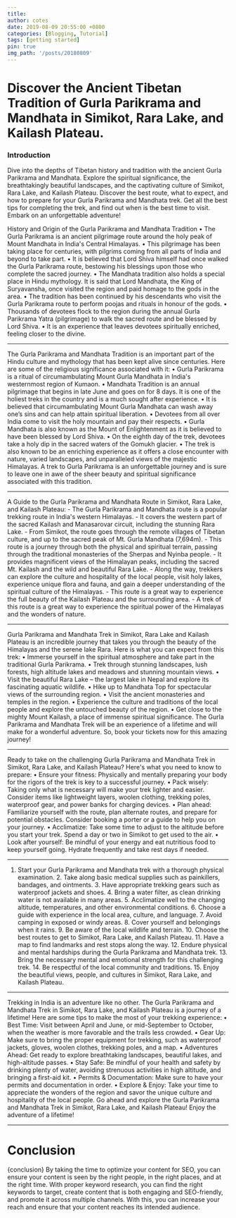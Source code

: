 ```yaml
---
title: 
author: cotes
date: 2019-08-09 20:55:00 +0800
categories: [Blogging, Tutorial]
tags: [getting started]
pin: true
img_path: '/posts/20180809'
---
```


# Discover the Ancient Tibetan Tradition of Gurla Parikrama and Mandhata in Simikot, Rara Lake, and Kailash Plateau.
### Introduction
Dive into the depths of Tibetan history and tradition with the ancient Gurla Parikrama and Mandhata. Explore the spiritual significance, the breathtakingly beautiful landscapes, and the captivating culture of Simikot, Rara Lake, and Kailash Plateau. Discover the best route, what to expect, and how to prepare for your Gurla Parikrama and Mandhata trek. Get all the best tips for completing the trek, and find out when is the best time to visit. Embark on an unforgettable adventure!


History and Origin of the Gurla Parikrama and Mandhata Tradition • The Gurla Parikrama is an ancient pilgrimage route around the holy peak of Mount Mandhata in India's Central Himalayas. • This pilgrimage has been taking place for centuries, with pilgrims coming from all parts of India and beyond to take part. • It is believed that Lord Shiva himself had once walked the Gurla Parikrama route, bestowing his blessings upon those who complete the sacred journey. • The Mandhata tradition also holds a special place in Hindu mythology. It is said that Lord Mandhata, the King of Suryavansha, once visited the region and paid homage to the gods in the area.  • The tradition has been continued by his descendants who visit the Gurla Parikrama route to perform poojas and rituals in honour of the gods. • Thousands of devotees flock to the region during the annual Gurla Parikrama Yatra (pilgrimage) to walk the sacred route and be blessed by Lord Shiva. • It is an experience that leaves devotees spiritually enriched, feeling closer to the divine.

-------------------------


The Gurla Parikrama and Mandhata Tradition is an important part of the Hindu culture and mythology that has been kept alive since centuries. Here are some of the religious significance associated with it: • Gurla Parikrama is a ritual of circumambulating Mount Gurla Mandhata in India's westernmost region of Kumaon. • Mandhata Tradition is an annual pilgrimage that begins in late June and goes on for 8 days. It is one of the holiest treks in the country and is a much sought after experience. • It is believed that circumambulating Mount Gurla Mandhata can wash away one’s sins and can help attain spiritual liberation. • Devotees from all over India come to visit the holy mountain and pay their respects. • Gurla Mandhata is also known as the Mount of Enlightenment as it is believed to have been blessed by Lord Shiva. • On the eighth day of the trek, devotees take a holy dip in the sacred waters of the Gomukh glacier. • The trek is also known to be an enriching experience as it offers a close encounter with nature, varied landscapes, and unparalleled views of the majestic Himalayas.  A trek to Gurla Parikrama is an unforgettable journey and is sure to leave one in awe of the sheer beauty and spiritual significance associated with this tradition.

-------------------------


A Guide to the Gurla Parikrama and Mandhata Route in Simikot, Rara Lake, and Kailash Plateau:  - The Gurla Parikrama and Mandhata route is a popular trekking route in India's western Himalayas. - It covers the western part of the sacred Kailash and Manasarovar circuit, including the stunning Rara Lake. - From Simikot, the route goes through the remote villages of Tibetan culture, and up to the sacred peak of Mt. Gurla Mandhata (7,694m). - This route is a journey through both the physical and spiritual terrain, passing through the traditional monasteries of the Sherpas and Nyinba people. - It provides magnificent views of the Himalayan peaks, including the sacred Mt. Kailash and the wild and beautiful Rara Lake.  - Along the way, trekkers can explore the culture and hospitality of the local people, visit holy lakes, experience unique flora and fauna, and gain a deeper understanding of the spiritual culture of the Himalayas.  - This route is a great way to experience the full beauty of the Kailash Plateau and the surrounding area.  - A trek of this route is a great way to experience the spiritual power of the Himalayas and the wonders of nature.

-------------------------


Gurla Parikrama and Mandhata Trek in Simikot, Rara Lake and Kailash Plateau is an incredible journey that takes you through the beauty of the Himalayas and the serene lake Rara. Here is what you can expect from this trek:  • Immerse yourself in the spiritual atmosphere and take part in the traditional Gurla Parikrama. • Trek through stunning landscapes, lush forests, high altitude lakes and meadows and stunning mountain views.  • Visit the beautiful Rara Lake – the largest lake in Nepal and explore its fascinating aquatic wildlife. • Hike up to Mandhata Top for spectacular views of the surrounding region. • Visit the ancient monasteries and temples in the region. • Experience the culture and traditions of the local people and explore the untouched beauty of the region. • Get close to the mighty Mount Kailash, a place of immense spiritual significance. The Gurla Parikrama and Mandhata Trek will be an experience of a lifetime and will make for a wonderful adventure. So, book your tickets now for this amazing journey!

-------------------------


Ready to take on the challenging Gurla Parikrama and Mandhata Trek in Simikot, Rara Lake, and Kailash Plateau? Here's what you need to know to prepare:  • Ensure your fitness: Physically and mentally preparing your body for the rigors of the trek is key to a successful journey.  • Pack wisely: Taking only what is necessary will make your trek lighter and easier. Consider items like lightweight layers, woolen clothing, trekking poles, waterproof gear, and power banks for charging devices.  • Plan ahead: Familiarize yourself with the route, plan alternate routes, and prepare for potential obstacles. Consider booking a porter or a guide to help you on your journey. • Acclimatize: Take some time to adjust to the altitude before you start your trek. Spend a day or two in Simikot to get used to the air.  • Look after yourself: Be mindful of your energy and eat nutritious food to keep yourself going. Hydrate frequently and take rest days if needed.

-------------------------


1. Start your Gurla Parikrama and Mandhata trek with a thorough physical examination. 2. Take along basic medical supplies such as painkillers, bandages, and ointments. 3. Have appropriate trekking gears such as waterproof jackets and shoes. 4. Bring a water filter, as clean drinking water is not available in many areas. 5. Acclimatize well to the changing altitude, temperatures, and other environmental conditions. 6. Choose a guide with experience in the local area, culture, and language. 7. Avoid camping in exposed or windy areas. 8. Cover yourself and belongings when it rains. 9. Be aware of the local wildlife and terrain. 10. Choose the best routes to get to Simikot, Rara Lake, and Kailash Plateau. 11. Have a map to find landmarks and rest stops along the way. 12. Endure physical and mental hardships during the Gurla Parikrama and Mandhata trek. 13. Bring the necessary mental and emotional strength for this challenging trek. 14. Be respectful of the local community and traditions. 15. Enjoy the beautiful views, people, and cultures in Simikot, Rara Lake, and Kailash Plateau.

-------------------------


Trekking in India is an adventure like no other. The Gurla Parikrama and Mandhata Trek in Simikot, Rara Lake, and Kailash Plateau is a journey of a lifetime! Here are some tips to make the most of your trekking experience:  •	Best Time: Visit between April and June, or mid-September to October, when the weather is more favorable and the trails less crowded.  •	Gear Up: Make sure to bring the proper equipment for trekking, such as waterproof jackets, gloves, woolen clothes, trekking poles, and a map.  •	Adventures Ahead: Get ready to explore breathtaking landscapes, beautiful lakes, and high-altitude passes.  •	Stay Safe: Be mindful of your health and safety by drinking plenty of water, avoiding strenuous activities in high altitude, and bringing a first-aid kit.  •	Permits & Documentation: Make sure to have your permits and documentation in order.  •	Explore & Enjoy: Take your time to appreciate the wonders of the region and savor the unique culture and hospitality of the local people.  Go ahead and explore the Gurla Parikrama and Mandhata Trek in Simikot, Rara Lake, and Kailash Plateau! Enjoy the adventure of a lifetime!

-------------------------
# Conclusion
{conclusion} By taking the time to optimize your content for SEO, you can ensure your content is seen by the right people, in the right places, and at the right time. With proper keyword research, you can find the right keywords to target, create content that is both engaging and SEO-friendly, and promote it across multiple channels. With this, you can increase your reach and ensure that your content reaches its intended audience.

